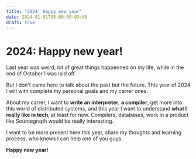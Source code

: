 ```yaml
---
title: "2024: Happy new year"
date: 2024-01-01T00:00:00-03:00
draft: true
---
```

# 2024: Happy new year!

Last year was weird, lot of great things happenned on my life, while in the end of October I was laid off.

But I don't came here to talk about the past but the future. This year of 2024 I will with complete my personal goals and my carrer ones.

About my carrer, I want to **write an interpreter**, **a compiler**, get more into this world of distributed systems, and this year I want to
understand **what I really like in tech**, at least for now. Compilers, databases, work in a product like Sourcegraph would be really interesting.

I want to be more present here this year, share my thoughts and learning process, who knows I can help one of you guys.

**Happy new year!**


